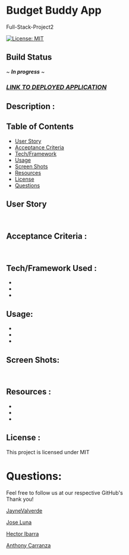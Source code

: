 # Budget Buddy App 
Full-Stack-Project2

[![License: MIT](https://img.shields.io/badge/License-MIT-yellow.svg)](https://opensource.org/licenses/MIT)

## Build Status
~ ***In progress*** ~

### **_[LINK TO DEPLOYED APPLICATION]()_**

## Description :

## Table of Contents 
* [User Story](#user-story)
* [Acceptance Criteria](#acceptance-criteria)
* [Tech/Framework](#techframework-used)
* [Usage](#usage)
* [Screen Shots](#screen-shots)
* [Resources](#resources)
* [License](#license)
* [Questions](#questions)

## User Story 
```


```

## Acceptance Criteria : 
```


```

## Tech/Framework Used :
*
*
*

## Usage: 
*
*
*

## Screen Shots: 
```


```

## Resources :
*
*
*

## License : 
This project is licensed under MIT


# Questions: 
Feel free to follow us at our respective GitHub's <br>
Thank you! <br>

[JayneValverde](https://github.com/JayneValverde) <br>

[Jose Luna](https://github.com/JoseLuna2023) <br>

[Hector Ibarra](https://github.com/Hibarra29) <br>

[Anthony Carranza](https://github.com/EAnthonycarranza) <br>

